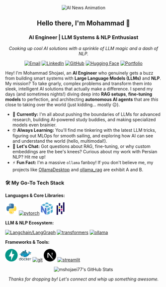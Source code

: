 <p align="center">
  <img src="https://media.giphy.com/media/1tuooPJnx3kKqBmNEW/giphy.gif" alt="AI News Animation" width="480"/>
</p>

<h2 align="center">Hello there, I'm Mohammad 👋</h2>
<h3 align="center">AI Engineer | LLM Systems & NLP Enthusiast</h3>
<p align="center">
  <em>Cooking up cool AI solutions with a sprinkle of LLM magic and a dash of NLP.</em>
</p>

<p align="center">
  <a href="mailto:shojaei.dev@gmail.com"><img src="https://img.shields.io/badge/Email-D14836?style=for-the-badge&logo=gmail&logoColor=white" alt="Email"></a>
  <a href="https://www.linkedin.com/in/mshojaei77"><img src="https://img.shields.io/badge/LinkedIn-0077B5?style=for-the-badge&logo=linkedin&logoColor=white" alt="LinkedIn"></a>
  <a href="https://github.com/mshojaei77"><img src="https://img.shields.io/badge/GitHub-181717?style=for-the-badge&logo=github&logoColor=white" alt="GitHub"></a>
  <a href="https://huggingface.co/mshojaei"><img src="https://img.shields.io/badge/Hugging%20Face-FFD21E?style=for-the-badge&logo=huggingface&logoColor=black" alt="Hugging Face"></a>
  <a href="https://mshojaei77.github.io"><img src="https://img.shields.io/badge/Portfolio-FF5733?style=for-the-badge&logo=About.me&logoColor=white" alt="Portfolio"></a>
</p>


Hey! I'm Mohammad Shojaei, an **AI Engineer** who genuinely gets a buzz from building smart systems with **Large Language Models (LLMs)** and **NLP**. My mission? To take gnarly, complex problems and transform them into sleek, intelligent AI solutions that actually make a difference. I spend my days (and sometimes nights!) diving deep into **RAG setups**, **fine-tuning models** to perfection, and architecting **autonomous AI agents** that are *this* close to taking over the world (just kidding... mostly 😉).

*   🚀 **Currently:** I'm all about pushing the boundaries of LLMs for advanced research, building AI-powered study buddies, and making specialized models even brainier.
*   🤓 **Always Learning:** You'll find me tinkering with the latest LLM tricks, figuring out MLOps for smooth sailing, and exploring how AI can see and understand the world (hello, multimodal!).
*   💬 **Let's Chat:** Got questions about RAG, fine-tuning, or why custom embeddings are the bee's knees? Curious about my work with Persian NLP? Hit me up!
*   ⚡ **Fun Fact:** I'm a massive `ollama` fanboy! If you don't believe me, my projects like [OllamaDesktop](https://github.com/mshojaei77/ollama-desktop) and [ollama_rag](https://github.com/mshojaei77/ollama_rag) are exhibit A and B.


### 🛠️ My Go-To Tech Stack

**Languages & Core Libraries:**
<p align="left">
  <a href="https://www.python.org" target="_blank" rel="noreferrer"><img src="https://raw.githubusercontent.com/devicons/devicon/master/icons/python/python-original.svg" alt="python" width="40" height="40"/></a>
  <a href="https://pytorch.org/" target="_blank" rel="noreferrer"><img src="https://www.vectorlogo.zone/logos/pytorch/pytorch-icon.svg" alt="pytorch" width="40" height="40"/></a>
  <a href="https://numpy.org/" target="_blank" rel="noreferrer"><img src="https://raw.githubusercontent.com/devicons/devicon/master/icons/numpy/numpy-original.svg" alt="numpy" width="40" height="40"/></a>
  <a href="https://pandas.pydata.org/" target="_blank" rel="noreferrer"><img src="https://raw.githubusercontent.com/devicons/devicon/2ae2a900d2f041da66e950e4d48052658d850630/icons/pandas/pandas-original.svg" alt="pandas" width="40" height="40"/></a>
</p>

**LLM & NLP Ecosystem:**
<p align="left">
  <a href="https://www.langchain.com/" target="_blank" rel="noreferrer"><img src="https://registry.npmmirror.com/@lobehub/icons-static-png/latest/files/dark/langgraph-color.png" alt="Langchain/LangGraph" width="40" height="40"/></a>
  <a href="https://huggingface.co/docs/transformers/index" target="_blank" rel="noreferrer"><img src="https://huggingface.co/front/assets/huggingface_logo-noborder.svg" alt="transformers" width="40" height="40"/></a>
  <a href="https://ollama.com/" target="_blank" rel="noreferrer"><img src="https://ollama.com/public/ollama.png" alt="ollama" width="40" height="40"/></a>
  <!-- Add VLLM, Milvus, FAISS if you find good icons and want to include them -->
</p>

**Frameworks & Tools:**
<p align="left">
  <a href="https://fastapi.tiangolo.com/" target="_blank" rel="noreferrer"><img src="https://raw.githubusercontent.com/devicons/devicon/master/icons/fastapi/fastapi-original.svg" alt="fastapi" width="40" height="40"/></a>
  <a href="https://www.docker.com/" target="_blank" rel="noreferrer"><img src="https://raw.githubusercontent.com/devicons/devicon/master/icons/docker/docker-original-wordmark.svg" alt="docker" width="40" height="40"/></a>
  <a href="https://git-scm.com/" target="_blank" rel="noreferrer"><img src="https://www.vectorlogo.zone/logos/git-scm/git-scm-icon.svg" alt="git" width="40" height="40"/></a>
  <a href="https://nextjs.org/" target="_blank" rel="noreferrer"><img src="https://raw.githubusercontent.com/devicons/devicon/master/icons/nextjs/nextjs-original.svg" alt="nextjs" width="40" height="40"/></a>
  <a href="https://streamlit.io/" target="_blank" rel="noreferrer"><img src="https://streamlit.io/images/brand/streamlit-logo-primary-colormark-darktext.svg" alt="streamlit" width="40" height="40"/></a>
</p>


<p align="center">
  <img src="https://github-readme-stats.vercel.app/api?username=mshojaei77&show_icons=true&theme=radical&locale=en&count_private=true" alt="mshojaei77's GitHub Stats" width="420"/>
</p>

<p align="center">
  <em>Thanks for dropping by! Let's connect and whip up something awesome.</em>
</p>
